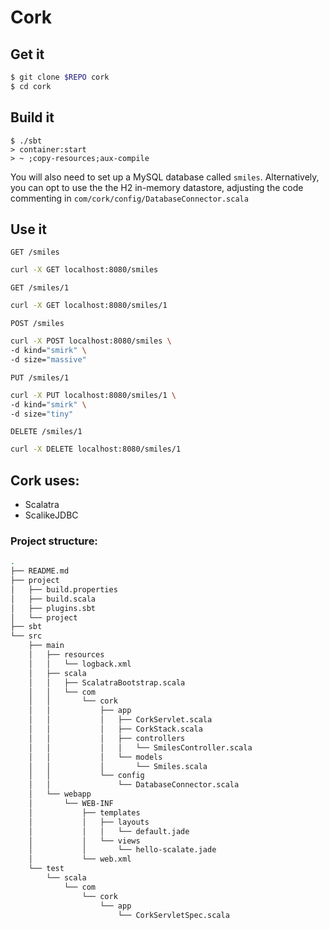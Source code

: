 # Cork #

## Get it ##

```sh
$ git clone $REPO cork
$ cd cork
```

## Build it ##
```
$ ./sbt
> container:start
> ~ ;copy-resources;aux-compile
```

You will also need to set up a MySQL database called `smiles`. Alternatively, you can opt to use the the H2 in-memory datastore, adjusting the code commenting in `com/cork/config/DatabaseConnector.scala`

## Use it ##

```GET /smiles```
```sh
curl -X GET localhost:8080/smiles
```

```GET /smiles/1```
```sh
curl -X GET localhost:8080/smiles/1
```

```POST /smiles```
```sh
curl -X POST localhost:8080/smiles \
-d kind="smirk" \
-d size="massive"
```

```PUT /smiles/1```
```sh
curl -X PUT localhost:8080/smiles/1 \
-d kind="smirk" \
-d size="tiny"
```

```DELETE /smiles/1```
```sh
curl -X DELETE localhost:8080/smiles/1
```

## Cork uses: ##
- Scalatra
- ScalikeJDBC

### Project structure: ###
```sh
.
├── README.md
├── project
│   ├── build.properties
│   ├── build.scala
│   ├── plugins.sbt
│   └── project
├── sbt
└── src
    ├── main
    │   ├── resources
    │   │   └── logback.xml
    │   ├── scala
    │   │   ├── ScalatraBootstrap.scala
    │   │   └── com
    │   │       └── cork
    │   │           ├── app
    │   │           │   ├── CorkServlet.scala
    │   │           │   ├── CorkStack.scala
    │   │           │   ├── controllers
    │   │           │   │   └── SmilesController.scala
    │   │           │   └── models
    │   │           │       └── Smiles.scala
    │   │           └── config
    │   │               └── DatabaseConnector.scala
    │   └── webapp
    │       └── WEB-INF
    │           ├── templates
    │           │   ├── layouts
    │           │   │   └── default.jade
    │           │   └── views
    │           │       └── hello-scalate.jade
    │           └── web.xml
    └── test
        └── scala
            └── com
                └── cork
                    └── app
                        └── CorkServletSpec.scala
```
